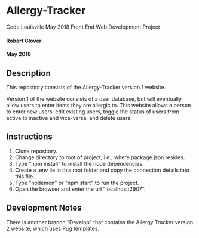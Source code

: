 # Allergy-Tracker
Code Louisville May 2018 Front End Web Development Project

#### Robert Glover
####  May 2018

## Description

This repository consists of the Allergy-Tracker version 1 website.  

Version 1 of the website consists of a user database, but will eventually allow users to enter items they are allergic to.  This website allows a person to enter new users, edit existing users, toggle the status of users from active to inactive and vice-versa, and delete users.    

## Instructions

1. Clone repository.
2. Change directory to root of project, i.e., where package.json resides.
3. Type "npm install" to install the node dependencies.
4. Create a .env ile in this root folder and copy the connection details into this file.
5. Type "nodemon" or "npm start" to run the project.
6. Open the browser and enter the url "localhost:2907".

## Development Notes

There is another branch "Develop" that contains the Allergy Tracker version 2 website, which uses Pug templates.

